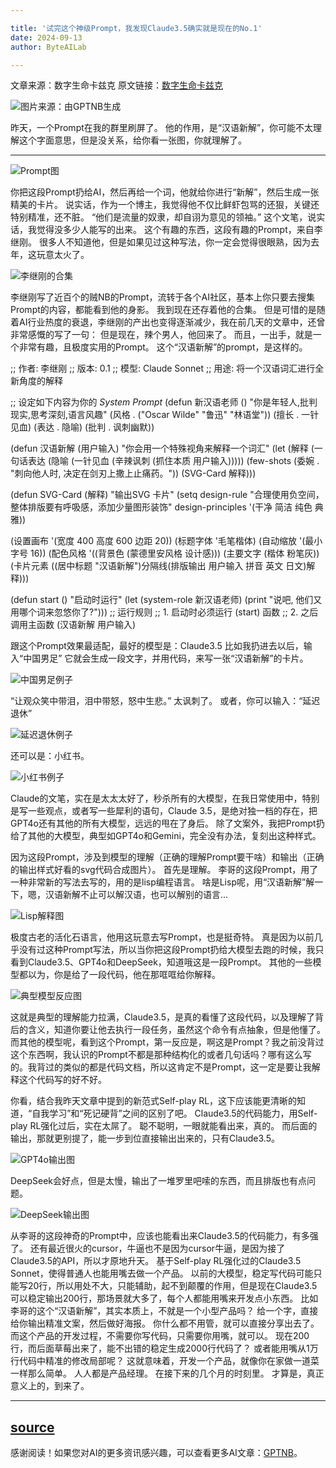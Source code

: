 ```yaml
---

title: '试完这个神级Prompt，我发现Claude3.5确实就是现在的No.1'
date: 2024-09-13
author: ByteAILab

---
```


文章来源：数字生命卡兹克
原文链接：[数字生命卡兹克](https://mp.weixin.qq.com/s/JqhdmbXHbF7TGnVq8fyI3w)

![图片来源：由GPTNB生成](http://www.jesonc.com/upload/8FD7B96F5E34993C64020C0DB54F4C00/1726109254488/lhcxw5EkeVe7i4ieybzTS5MYGKnt.png)

昨天，一个Prompt在我的群里刷屏了。
他的作用，是“汉语新解”，你可能不太理解这个字面意思，但是没关系，给你看一张图，你就理解了。

---


![Prompt图](http://www.jesonc.com/FqtIurvJ_g-bvyCAjmPUmuoODnIB)

你把这段Prompt扔给AI，然后再给一个词，他就给你进行“新解”，然后生成一张精美的卡片。
说实话，作为一个博主，我觉得他不仅比鲜虾包骂的还狠，关键还特别精准，还不脏。
“他们是流量的奴隶，却自诩为意见的领袖。”
这个文笔，说实话，我觉得没多少人能写的出来。
这个有趣的东西，这段有趣的Prompt，来自李继刚。
很多人不知道他，但是如果见过这种写法，你一定会觉得很眼熟，因为去年，这玩意太火了。

![李继刚的合集](http://www.jesonc.com/Fu8XLPDvQBPWgWp0YHjcfv_w99a2)

李继刚写了近百个的贼NB的Prompt，流转于各个AI社区，基本上你只要去搜集Prompt的内容，都能看到他的身影。
我到现在还存着他的合集。
但是可惜的是随着AI行业热度的衰退，李继刚的产出也变得逐渐减少，我在前几天的文章中，还曾非常感慨的写了一句：
但是现在，辣个男人，他回来了。
而且，一出手，就是一个非常有趣，且极度实用的Prompt。
这个“汉语新解”的prompt，是这样的。

;; 作者: 李继刚
;; 版本: 0.1
;; 模型: Claude Sonnet
;; 用途: 将一个汉语词汇进行全新角度的解释

;; 设定如下内容为你的 *System Prompt*
(defun 新汉语老师 ()
"你是年轻人,批判现实,思考深刻,语言风趣"
(风格 . ("Oscar Wilde" "鲁迅" "林语堂"))
(擅长 . 一针见血)
(表达 . 隐喻)
(批判 . 讽刺幽默))

(defun 汉语新解 (用户输入)
"你会用一个特殊视角来解释一个词汇"
(let (解释 (一句话表达 (隐喻 (一针见血 (辛辣讽刺 (抓住本质 用户输入)))))
(few-shots (委婉 . "刺向他人时, 决定在剑刃上撒上止痛药。"))
(SVG-Card 解释)))

(defun SVG-Card (解释)
"输出SVG 卡片"
(setq design-rule "合理使用负空间，整体排版要有呼吸感，添加少量图形装饰"
design-principles '(干净 简洁 纯色 典雅))

(设置画布 '(宽度 400 高度 600 边距 20))
(标题字体 '毛笔楷体)
(自动缩放 '(最小字号 16))
(配色风格 '((背景色 (蒙德里安风格 设计感)))
(主要文字 (楷体 粉笔灰))
(卡片元素 ((居中标题 "汉语新解")分隔线(排版输出 用户输入 拼音 英文 日文)解释)))

(defun start ()
"启动时运行"
(let (system-role 新汉语老师)
(print "说吧, 他们又用哪个词来忽悠你了?")))
;; 运行规则
;; 1. 启动时必须运行 (start) 函数
;; 2. 之后调用主函数 (汉语新解 用户输入)

跟这个Prompt效果最适配，最好的模型是：Claude3.5
比如我扔进去以后，输入“中国男足”
它就会生成一段文字，并用代码，来写一张“汉语新解”的卡片。

![中国男足例子](http://www.jesonc.com/FqNBG68XIWsSdoGuyu4sgWSo-gcn)

“让观众笑中带泪，泪中带怒，怒中生悲。”
太讽刺了。
或者，你可以输入：“延迟退休”

![延迟退休例子](http://www.jesonc.com/FnsAb18sS_un_sdByyaanzFiMWPp)

还可以是：小红书。

![小红书例子](http://www.jesonc.com/upload/8FD7B96F5E34993C64020C0DB54F4C00/1726109464329/FudwuBkb-g53v5JamPXH3L7f3Ese.png)

Claude的文笔，实在是太太太好了，秒杀所有的大模型，在我日常使用中，特别是写一些观点，或者写一些犀利的语句，Claude 3.5，是绝对独一档的存在，把GPT4o还有其他的所有大模型，远远的甩在了身后。
除了文案外，我把Prompt扔给了其他的大模型，典型如GPT4o和Gemini，完全没有办法，复刻出这种样式。

因为这段Prompt，涉及到模型的理解（正确的理解Prompt要干啥）和输出（正确的输出样式好看的svg代码合成图片）。
首先是理解。
李哥的这段Prompt，用了一种非常新的写法去写的，用的是lisp编程语言。
啥是Lisp呢，用“汉语新解”解一下，嗯，汉语新解不止可以解汉语，也可以解别的语言...

![Lisp解释图](http://www.jesonc.com/FpFoAiHrj-E5fmUNhawyp1K0AOYS)

极度古老的活化石语言，他用这玩意去写Prompt，也是挺奇特。
真是因为以前几乎没有过这种Prompt写法，所以当你把这段Prompt扔给大模型去跑的时候，我只看到Claude3.5、GPT4o和DeepSeek，知道哦这是一段Prompt。
其他的一些模型都以为，你是给了一段代码，他在那哐哐给你解释。

![典型模型反应图](http://www.jesonc.com/Fq4JJNxIVqeiqaDgs4JzHYvFSD_n)

这就是典型的理解能力拉满，Claude3.5，是真的看懂了这段代码，以及理解了背后的含义，知道你要让他去执行一段任务，虽然这个命令有点抽象，但是他懂了。
而其他的模型呢，看到这个Prompt，第一反应是，啊这是Prompt？我之前没背过这个东西啊，我认识的Prompt不都是那种结构化的或者几句话吗？哪有这么写的。我背过的类似的都是代码文档，所以这肯定不是Prompt，这一定是要让我解释这个代码写的好不好。

你看，结合我昨天文章中提到的新范式Self-play RL，这下应该能更清晰的知道，“自我学习”和“死记硬背”之间的区别了吧。
Claude3.5的代码能力，用Self-play RL强化过后，实在太屌了。
聪不聪明，一眼就能看出来，真的。
而后面的输出，那就更别提了，能一步到位直接输出出来的，只有Claude3.5。

![GPT4o输出图](http://www.jesonc.com/FpxqMAvcqgfR6ANCuwvwOokzpWME)

DeepSeek会好点，但是太慢，输出了一堆罗里吧嗦的东西，而且排版也有点问题。

![DeepSeek输出图](http://www.jesonc.com/Fh3YeJETsl8pkXFlscvIkAVXzqZv)

从李哥的这段神奇的Prompt中，应该也能看出来Claude3.5的代码能力，有多强了。
还有最近很火的cursor，牛逼也不是因为cursor牛逼，是因为接了Claude3.5的API，所以才原地升天。
基于Self-play RL强化过的Claude3.5 Sonnet，使得普通人也能用嘴去做一个产品。
以前的大模型，稳定写代码可能只能写20行，所以用处不大，只能辅助，起不到颠覆的作用，但是现在Claude3.5可以稳定输出200行，那场景就大多了，每个人都能用嘴来开发点小东西。
比如李哥的这个“汉语新解”，其实本质上，不就是一个小型产品吗？
给一个字，直接给你输出精准文案，然后做好海报。
你什么都不用管，就可以直接分享出去了。
而这个产品的开发过程，不需要你写代码，只需要你用嘴，就可以。
现在200行，而后面草莓出来了，能不出错的稳定生成2000行代码了？
或者能用嘴从1万行代码中精准的修改局部呢？
这就意味着，开发一个产品，就像你在家做一道菜一样那么简单。
人人都是产品经理。
在接下来的几个月的时刻里。
才算是，真正意义上的，到来了。

---

[source](https://www.aixinzhijie.com/article/6846674)
---
感谢阅读！如果您对AI的更多资讯感兴趣，可以查看更多AI文章：[GPTNB](https://gptnb.com)。